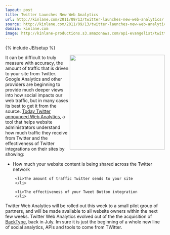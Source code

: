 ```yaml
---
layout: post
title: Twitter Launches New Web Analytics
url: http://kinlane.com/2011/09/13/twitter-launches-new-web-analytics/
source: http://kinlane.com/2011/09/13/twitter-launches-new-web-analytics/
domain: kinlane.com
image: http://kinlane-productions.s3.amazonaws.com/api-evangelist/twitter_web_analytics.png
---
```

{% include JB/setup %}<p>
     <img class="c1"
        src="http://kinlane-productions.s3.amazonaws.com/api-evangelist/twitter_web_analytics.png"
        alt=""
        width="300"
        align="right" />It can be difficult to truly measure with accuracy, the amount of traffic that is driven to your site from Twitter. Google Analytics and other providers are beginning to provide much deeper views into how social impacts our web traffic, but in many cases its best to get it from the source. <a title="Today Twitter announced Web Analytics"
        href="https://dev.twitter.com/blog/introducing-twitter-web-analytics">Today Twitter announced Web Analytics</a>, a tool that helps website administrators understand how much traffic they receive from Twitter and the effectiveness of Twitter integrations on their sites by showing:
</p>

<ul class="mainlist">
     <li>How much your website content is being shared across the Twitter network
     </li>

     <li>The amount of traffic Twitter sends to your site
     </li>

     <li>The effectiveness of your Tweet Button integration
     </li>
</ul>

<p>
     Twitter Web Analytics will be rolled out this week to a small pilot group of partners, and will be made available to all website owners within the next few weeks. Twitter Web Analytics evolved out of the the acquisition of <a title="Backtype"
        href="http://www.backtype.com/">BackType</a>, back in July. Im sure it is just the beginning of a whole new line of social analytics, APIs and tools to come from TWitter.
</p>
